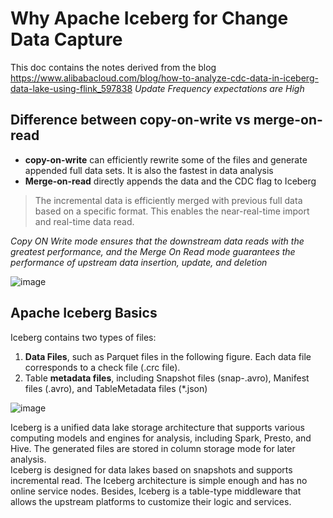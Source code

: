 # Why Apache Iceberg for Change Data Capture

This doc contains the notes derived from the blog https://www.alibabacloud.com/blog/how-to-analyze-cdc-data-in-iceberg-data-lake-using-flink_597838
_Update Frequency expectations are High_

## Difference between copy-on-write vs merge-on-read

* __copy-on-write__ can efficiently rewrite some of the files and generate appended full data sets. It is also the fastest in data analysis
* __Merge-on-read__ directly appends the data and the CDC flag to Iceberg

> The incremental data is efficiently merged with previous full data based on a specific format. This enables the near-real-time import and real-time data read.

_Copy ON Write mode ensures that the downstream data reads with the greatest performance, and the Merge On Read mode guarantees the performance of upstream data insertion, update, and deletion_

![image](https://user-images.githubusercontent.com/7579608/123259519-d5435300-d4f4-11eb-8e43-9f7c0db7420b.png)


## Apache Iceberg Basics

Iceberg contains two types of files: 
1. __Data Files__, such as Parquet files in the following figure. Each data file corresponds to a check file (.crc file). 
2. Table __metadata files__, including Snapshot files (snap-.avro), Manifest files (.avro), and TableMetadata files (*.json)

![image](https://user-images.githubusercontent.com/7579608/123260510-ef316580-d4f5-11eb-9805-b44a471377c7.png)

Iceberg is a unified data lake storage architecture that supports various computing models and engines for analysis, including Spark, Presto, and Hive. The generated files are stored in column storage mode for later analysis.  
Iceberg is designed for data lakes based on snapshots and supports incremental read. The Iceberg architecture is simple enough and has no online service nodes. Besides, Iceberg is a table-type middleware that allows the upstream platforms to customize their logic and services.
